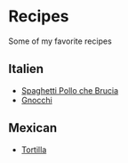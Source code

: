 # Recipes
Some of my favorite recipes

## Italien
- [Spaghetti Pollo che Brucia](Spaghetti_Pollo_che_Brucia.md)
- [Gnocchi](Gnocchi.md)

## Mexican
- [Tortilla](Tortilla.md)


